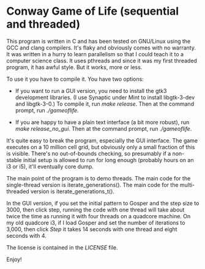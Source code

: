 # Conway Game of Life (sequential and threaded)

This program is written in C and has been tested on GNU/Linux using the GCC and clang compilers. It's flaky and obviously comes with no warranty. It was written in a hurry to learn parallelism so that I could teach it to a computer science class. It uses pthreads and since it was my first threaded program, it has awful style. But it works, more or less.

To use it you have to compile it. You have two options:

- If you want to run a GUI version, you need to install the gtk3 development libraries. (I use Synaptic under Mint to install libgtk-3-dev and libgtk-3-0.) To compile it, run *make release*. Then at the command prompt, run *./gameoflife*.

- If you are happy to have a plain text interface (a bit more robust), run *make release_no_gui*. Then at the command prompt, run *./gameoflife*.

It's quite easy to break the program, especially the GUI interface. The game executes on a 10 million cell grid, but obviously only a small fraction of this is visible. There's no out-of-bounds checking, so presumably if a non-stable initial setup is allowed to run for long enough (probably hours on an i3 or i5), it'll eventually core dump.

The main point of the program is to demo threads. The main code for the single-thread version is iterate_generations(). The main code for the multi-threaded version is iterate_generations_t().

In the GUI version, if you set the initial pattern to Gosper and the step size to 3000, then click step, running the code with one thread will take about twice the time as running it with four threads on a quadcore machine. On my old quadcore i3, if I load Gosper and set the number of iterations to 3,000, then click *Step* it takes 14 seconds with one thread and eight seconds with 4.

The license is contained in the *LICENSE* file.

Enjoy!

